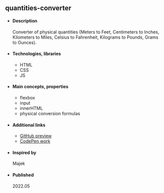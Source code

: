 
## quantities-converter

- #### Description
  Converter of physical quantities (Meters to Feet, Centimeters to Inches, Kilometers to Miles, Celsius to Fahrenheit, Kilograms to Pounds, Grams   to Ounces).

- #### Technologies, libraries
  - HTML
  - CSS
  - JS

- #### Main concepts, properties
  - flexbox
  - input
  - innerHTML
  - physical conversion formulas

- #### Additional links
  - [GitHub preview](https://htmlpreview.github.io/?https://github.com/tadeg/website-design/blob/main/pr0007-quantities-converter/index.html)
  - [CodePen work](https://codepen.io/tadeT/pen/VwQLKvd)
    
- #### Inspired by
    Majek

- #### Published 
    2022.05




